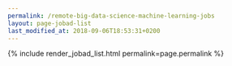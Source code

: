 ```yaml
---
permalink: /remote-big-data-science-machine-learning-jobs
layout: page-jobad-list
last_modified_at: 2018-09-06T18:53:31+0200
---
```

{% include render_jobad_list.html permalink=page.permalink %}
